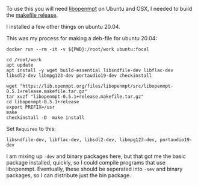 To use this you will need [libopenmpt](https://lib.openmpt.org/libopenmpt/2020/07/26/releases-0.5.1-0.4.14-0.3.23/) on Ubuntu and OSX, I needed to build the [makefile release](https://lib.openmpt.org/files/libopenmpt/src/libopenmpt-0.5.1+release.makefile.tar.gz).

I installed a few other things on ubuntu 20.04.

This was my process for making a deb-file for ubuntu 20.04:

```
docker run --rm -it -v ${PWD}:/root/work ubuntu:focal

cd /root/work
apt update
apt install -y wget build-essential libsndfile-dev libflac-dev libsdl2-dev libmpg123-dev portaudio19-dev checkinstall

wget "https://lib.openmpt.org/files/libopenmpt/src/libopenmpt-0.5.1+release.makefile.tar.gz"
tar xvzf "libopenmpt-0.5.1+release.makefile.tar.gz"
cd libopenmpt-0.5.1+release
export PREFIX=/usr
make
checkinstall -D  make install
```

Set `Requires` to this:

```
libsndfile-dev, libflac-dev, libsdl2-dev, libmpg123-dev, portaudio19-dev
```

I am mixing up `-dev` and binary packages here, but that got me the basic package installed, quickly, so I could compile programs that use libopenmpt. Eventually, these should be seperated into `-sev` and binary packages, so I can distribute just the bin package.